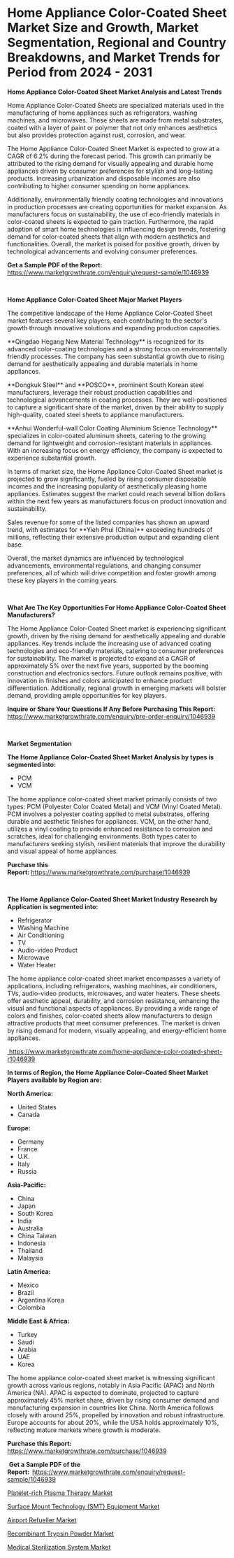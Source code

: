 <p><h1>Home Appliance Color-Coated Sheet Market Size and Growth, Market Segmentation, Regional and Country Breakdowns, and Market Trends for Period from 2024 -  2031</h1></p><p><strong>Home Appliance Color-Coated Sheet Market Analysis and Latest Trends</strong></p>
<p><p>Home Appliance Color-Coated Sheets are specialized materials used in the manufacturing of home appliances such as refrigerators, washing machines, and microwaves. These sheets are made from metal substrates, coated with a layer of paint or polymer that not only enhances aesthetics but also provides protection against rust, corrosion, and wear.</p><p>The Home Appliance Color-Coated Sheet Market is expected to grow at a CAGR of 6.2% during the forecast period. This growth can primarily be attributed to the rising demand for visually appealing and durable home appliances driven by consumer preferences for stylish and long-lasting products. Increasing urbanization and disposable incomes are also contributing to higher consumer spending on home appliances. </p><p>Additionally, environmentally friendly coating technologies and innovations in production processes are creating opportunities for market expansion. As manufacturers focus on sustainability, the use of eco-friendly materials in color-coated sheets is expected to gain traction. Furthermore, the rapid adoption of smart home technologies is influencing design trends, fostering demand for color-coated sheets that align with modern aesthetics and functionalities. Overall, the market is poised for positive growth, driven by technological advancements and evolving consumer preferences.</p></p>
<p><strong>Get a Sample PDF of the Report:&nbsp;</strong> <a href="https://www.marketgrowthrate.com/enquiry/request-sample/1046939">https://www.marketgrowthrate.com/enquiry/request-sample/1046939</a></p>
<p>&nbsp;</p>
<p><strong>Home Appliance Color-Coated Sheet Major Market Players</strong></p>
<p><p>The competitive landscape of the Home Appliance Color-Coated Sheet market features several key players, each contributing to the sector's growth through innovative solutions and expanding production capacities.</p><p>**Qingdao Hegang New Material Technology** is recognized for its advanced color-coating technologies and a strong focus on environmentally friendly processes. The company has seen substantial growth due to rising demand for aesthetically appealing and durable materials in home appliances.</p><p>**Dongkuk Steel** and **POSCO**, prominent South Korean steel manufacturers, leverage their robust production capabilities and technological advancements in coating processes. They are well-positioned to capture a significant share of the market, driven by their ability to supply high-quality, coated steel sheets to appliance manufacturers.</p><p>**Anhui Wonderful-wall Color Coating Aluminium Science Technology** specializes in color-coated aluminum sheets, catering to the growing demand for lightweight and corrosion-resistant materials in appliances. With an increasing focus on energy efficiency, the company is expected to experience substantial growth.</p><p>In terms of market size, the Home Appliance Color-Coated Sheet market is projected to grow significantly, fueled by rising consumer disposable incomes and the increasing popularity of aesthetically pleasing home appliances. Estimates suggest the market could reach several billion dollars within the next few years as manufacturers focus on product innovation and sustainability.</p><p>Sales revenue for some of the listed companies has shown an upward trend, with estimates for **Yieh Phui (China)** exceeding hundreds of millions, reflecting their extensive production output and expanding client base.</p><p>Overall, the market dynamics are influenced by technological advancements, environmental regulations, and changing consumer preferences, all of which will drive competition and foster growth among these key players in the coming years.</p></p>
<p>&nbsp;</p>
<p><strong>What Are The Key Opportunities For Home Appliance Color-Coated Sheet Manufacturers?</strong></p>
<p><p>The Home Appliance Color-Coated Sheet market is experiencing significant growth, driven by the rising demand for aesthetically appealing and durable appliances. Key trends include the increasing use of advanced coating technologies and eco-friendly materials, catering to consumer preferences for sustainability. The market is projected to expand at a CAGR of approximately 5% over the next five years, supported by the booming construction and electronics sectors. Future outlook remains positive, with innovation in finishes and colors anticipated to enhance product differentiation. Additionally, regional growth in emerging markets will bolster demand, providing ample opportunities for key players.</p></p>
<p><strong>Inquire or Share Your Questions If Any Before Purchasing This Report:</strong> <a href="https://www.marketgrowthrate.com/enquiry/pre-order-enquiry/1046939">https://www.marketgrowthrate.com/enquiry/pre-order-enquiry/1046939</a></p>
<p>&nbsp;</p>
<p><strong>Market Segmentation</strong></p>
<p><strong>The Home Appliance Color-Coated Sheet Market Analysis by types is segmented into:</strong></p>
<p><ul><li>PCM</li><li>VCM</li></ul></p>
<p><p>The home appliance color-coated sheet market primarily consists of two types: PCM (Polyester Color Coated Metal) and VCM (Vinyl Coated Metal). PCM involves a polyester coating applied to metal substrates, offering durable and aesthetic finishes for appliances. VCM, on the other hand, utilizes a vinyl coating to provide enhanced resistance to corrosion and scratches, ideal for challenging environments. Both types cater to manufacturers seeking stylish, resilient materials that improve the durability and visual appeal of home appliances.</p></p>
<p><strong>Purchase this Report:&nbsp;</strong><a href="https://www.marketgrowthrate.com/purchase/1046939">https://www.marketgrowthrate.com/purchase/1046939</a></p>
<p>&nbsp;</p>
<p><strong>The Home Appliance Color-Coated Sheet Market Industry Research by Application is segmented into:</strong></p>
<p><ul><li>Refrigerator</li><li>Washing Machine</li><li>Air Conditioning</li><li>TV</li><li>Audio-video Product</li><li>Microwave</li><li>Water Heater</li></ul></p>
<p><p>The home appliance color-coated sheet market encompasses a variety of applications, including refrigerators, washing machines, air conditioners, TVs, audio-video products, microwaves, and water heaters. These sheets offer aesthetic appeal, durability, and corrosion resistance, enhancing the visual and functional aspects of appliances. By providing a wide range of colors and finishes, color-coated sheets allow manufacturers to design attractive products that meet consumer preferences. The market is driven by rising demand for modern, visually appealing, and energy-efficient home appliances.</p></p>
<p><a href="https://www.marketgrowthrate.com/home-appliance-color-coated-sheet-r1046939">&nbsp;https://www.marketgrowthrate.com/home-appliance-color-coated-sheet-r1046939</a></p>
<p><strong>In terms of Region, the Home Appliance Color-Coated Sheet Market Players available by Region are:</strong></p>
<p>
    <p> <strong> North America: </strong>
        <ul>
            <li>United States</li>
            <li>Canada</li>
        </ul>
        </p> 
    <p> <strong> Europe: </strong>
        <ul>
            <li>Germany</li>
            <li>France</li>
            <li>U.K.</li>
            <li>Italy</li>
            <li>Russia</li>
        </ul>
        </p> 
    <p> <strong> Asia-Pacific: </strong>
        <ul>
            <li>China</li>
            <li>Japan</li>
            <li>South Korea</li>
            <li>India</li>
            <li>Australia</li>
            <li>China Taiwan</li>
            <li>Indonesia</li>
            <li>Thailand</li>
            <li>Malaysia</li>
        </ul>
        </p> 
    <p> <strong> Latin America: </strong>
        <ul>
            <li>Mexico</li>
            <li>Brazil</li>
            <li>Argentina Korea</li>
            <li>Colombia</li>
        </ul>
        </p> 
    <p> <strong> Middle East & Africa: </strong>
        <ul>
            <li>Turkey</li>
            <li>Saudi</li>
            <li>Arabia</li>
            <li>UAE</li>
            <li>Korea</li>
        </ul>
    </p>
    </p>
<p><p>The home appliance color-coated sheet market is witnessing significant growth across various regions, notably in Asia Pacific (APAC) and North America (NA). APAC is expected to dominate, projected to capture approximately 45% market share, driven by rising consumer demand and manufacturing expansion in countries like China. North America follows closely with around 25%, propelled by innovation and robust infrastructure. Europe accounts for about 20%, while the USA holds approximately 10%, reflecting mature markets where growth is moderate.</p></p>
<p><strong>Purchase this Report: </strong><a href="https://www.marketgrowthrate.com/purchase/1046939">https://www.marketgrowthrate.com/purchase/1046939</a></p>
<p>&nbsp;<strong>Get a Sample PDF of the Report:&nbsp;&nbsp;</strong><a href="https://www.marketgrowthrate.com/enquiry/request-sample/1046939">https://www.marketgrowthrate.com/enquiry/request-sample/1046939</a></p>
<p><strong></strong></p>
<p><p><a href="https://medium.com/@max_rolo/platelet-rich-plasma-therapy-market-size-share-analysis-growth-trends-forecast-2024-2031-1bcb0985970d">Platelet-rich Plasma Therapy Market</a></p><p><a href="https://github.com/pizolina/Market-Research-Report-List-6/blob/main/surface-mount-technology-smt-equipment-market.md">Surface Mount Technology (SMT) Equipment Market</a></p><p><a href="https://issuu.com/reportprime-2/docs/airport-refueller-market-size-2030._44aafea1a0a1b4">Airport Refueller Market</a></p><p><a href="https://medium.com/@max_rolo/market-insights-global-recombinant-trypsin-powder-market-forecast-and-innovation-trends-2024-e3e1e83675cf">Recombinant Trypsin Powder Market</a></p><p><a href="https://www.linkedin.com/pulse/medical-sterilization-system-market-insights-products-regional-o4loe">Medical Sterilization System Market</a></p></p>